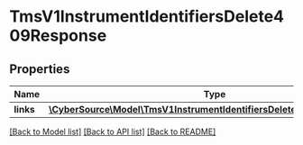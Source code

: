 # TmsV1InstrumentIdentifiersDelete409Response

## Properties
Name | Type | Description | Notes
------------ | ------------- | ------------- | -------------
**links** | [**\CyberSource\Model\TmsV1InstrumentIdentifiersDelete409ResponseLinks**](TmsV1InstrumentIdentifiersDelete409ResponseLinks.md) |  | [optional] 

[[Back to Model list]](../README.md#documentation-for-models) [[Back to API list]](../README.md#documentation-for-api-endpoints) [[Back to README]](../README.md)


